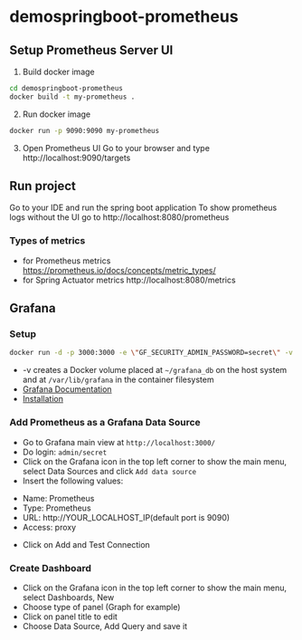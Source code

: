 # demospringboot-prometheus

## Setup Prometheus Server UI
1. Build docker image
```bash
cd demospringboot-prometheus
docker build -t my-prometheus .
```
2. Run docker image
```bash
docker run -p 9090:9090 my-prometheus
```
3. Open Prometheus UI
Go to your browser and type http://localhost:9090/targets

## Run project
Go to your IDE and run the spring boot application
To show prometheus logs without the UI go to http://localhost:8080/prometheus

### Types of metrics
- for Prometheus metrics
https://prometheus.io/docs/concepts/metric_types/
- for Spring Actuator metrics
http://localhost:8080/metrics

## Grafana
### Setup
```bash
docker run -d -p 3000:3000 -e \"GF_SECURITY_ADMIN_PASSWORD=secret\" -v ~/grafana_db:/var/lib/grafana grafana/grafana
```
* -v creates a Docker volume placed at `~/grafana_db` on the host system and at `/var/lib/grafana` in the container filesystem
* [Grafana Documentation](http://docs.grafana.org/)
* [Installation](http://docs.grafana.org/installation/docker/)
### Add Prometheus as a Grafana Data Source
- Go to Grafana main view at `http://localhost:3000/`
- Do login: `admin/secret`
- Click on the Grafana icon in the top left corner to show the main menu, select Data Sources and click `Add data source`
- Insert the following values:
* Name: Prometheus
* Type: Prometheus
* URL: http://YOUR_LOCALHOST_IP(default port is 9090)
* Access: proxy
- Click on Add and Test Connection
### Create Dashboard
- Click on the Grafana icon in the top left corner to show the main menu, select Dashboards, New
- Choose type of panel (Graph for example)
- Click on panel title to edit
- Choose Data Source, Add Query and save it
